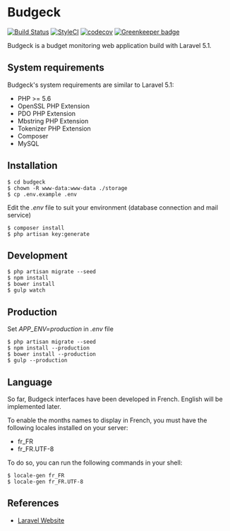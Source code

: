 # Budgeck

[![Build Status](https://img.shields.io/travis/ctessier/budgeck/master.svg?style=flat-square)](https://travis-ci.org/ctessier/budgeck)
[![StyleCI](https://styleci.io/repos/41213910/shield?branch=master)](https://styleci.io/repos/41213910)
[![codecov](https://codecov.io/gh/ctessier/budgeck/branch/master/graph/badge.svg)](https://codecov.io/gh/ctessier/budgeck) [![Greenkeeper badge](https://badges.greenkeeper.io/ctessier/budgeck.svg)](https://greenkeeper.io/)

Budgeck is a budget monitoring web application build with Laravel 5.1.

## System requirements

Budgeck's system requirements are similar to Laravel 5.1:

- PHP >= 5.6
- OpenSSL PHP Extension
- PDO PHP Extension
- Mbstring PHP Extension
- Tokenizer PHP Extension
- Composer
- MySQL


## Installation

```shell
$ cd budgeck
$ chown -R www-data:www-data ./storage
$ cp .env.example .env
```

Edit the *.env* file to suit your environment (database connection and mail service)

```shell
$ composer install
$ php artisan key:generate
```

## Development

```shell
$ php artisan migrate --seed
$ npm install
$ bower install
$ gulp watch
```

## Production

Set *APP_ENV=production* in *.env* file

```shell
$ php artisan migrate --seed
$ npm install --production
$ bower install --production
$ gulp --production
```

## Language

So far, Budgeck interfaces have been developed in French. English will be implemented later.

To enable the months names to display in French, you must have the following locales installed on your server:
- fr_FR
- fr_FR.UTF-8

To do so, you can run the following commands in your shell:

```shell
$ locale-gen fr_FR
$ locale-gen fr_FR.UTF-8
```

## References

- [Laravel Website](http://laravel.com/)
